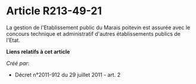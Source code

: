 # Article R213-49-21

La gestion de l'Etablissement public du Marais poitevin est assurée avec le concours technique et administratif d'autres
établissements publics de l'Etat.

**Liens relatifs à cet article**

_Créé par_:

  - Décret n°2011-912 du 29 juillet 2011 - art. 2
